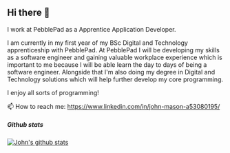 ## Hi there 👋
I work at PebblePad as a Apprentice Application Developer.

I am currently in my first year of my BSc Digital and Technology apprenticeship with PebblePad. At PebblePad I will be developing my skills as a software engineer and gaining valuable workplace experience which is important to me because I will be able learn the day to days of being a software engineer. Alongside that I'm also doing my degree in Digital and Technology solutions which will help further develop my core programming. 

I enjoy all sorts of programming!

📫 How to reach me: https://www.linkedin.com/in/john-mason-a53080195/

##### Github stats
[![John's github stats](https://github-readme-stats.vercel.app/api?username=johnmason27)](https://github.com/anuraghazra/github-readme-stats)
